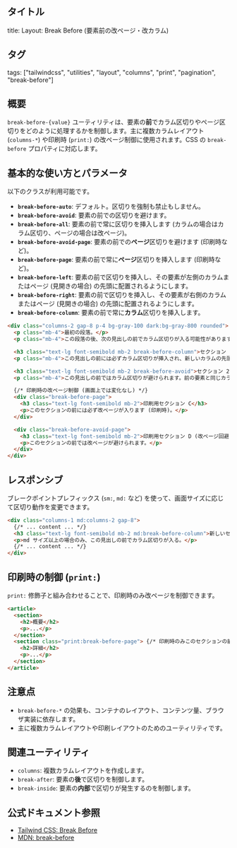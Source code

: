## タイトル
title: Layout: Break Before (要素前の改ページ・改カラム)

## タグ
tags: ["tailwindcss", "utilities", "layout", "columns", "print", "pagination", "break-before"]

## 概要
`break-before-{value}` ユーティリティは、要素の**前**でカラム区切りやページ区切りをどのように処理するかを制御します。主に複数カラムレイアウト (`columns-*`) や印刷時 (`print:`) の改ページ制御に使用されます。CSS の `break-before` プロパティに対応します。

## 基本的な使い方とパラメータ

以下のクラスが利用可能です。

*   **`break-before-auto`**: デフォルト。区切りを強制も禁止もしません。
*   **`break-before-avoid`**: 要素の前での区切りを避けます。
*   **`break-before-all`**: 要素の前で常に区切りを挿入します (カラムの場合はカラム区切り、ページの場合は改ページ)。
*   **`break-before-avoid-page`**: 要素の前での**ページ**区切りを避けます (印刷時など)。
*   **`break-before-page`**: 要素の前で常に**ページ**区切りを挿入します (印刷時など)。
*   **`break-before-left`**: 要素の前で区切りを挿入し、その要素が左側のカラムまたはページ (見開きの場合) の先頭に配置されるようにします。
*   **`break-before-right`**: 要素の前で区切りを挿入し、その要素が右側のカラムまたはページ (見開きの場合) の先頭に配置されるようにします。
*   **`break-before-column`**: 要素の前で常に**カラム**区切りを挿入します。

```html
<div class="columns-2 gap-8 p-4 bg-gray-100 dark:bg-gray-800 rounded">
  <p class="mb-4">最初の段落。</p>
  <p class="mb-4">この段落の後、次の見出しの前でカラム区切りが入る可能性があります。</p>

  <h3 class="text-lg font-semibold mb-2 break-before-column">セクション 1</h3>
  <p class="mb-4">この見出しの前には必ずカラム区切りが挿入され、新しいカラムの先頭から始まります。</p>

  <h3 class="text-lg font-semibold mb-2 break-before-avoid">セクション 2 (区切り回避)</h3>
  <p class="mb-4">この見出しの前ではカラム区切りが避けられます。前の要素と同じカラムに配置されやすくなります。</p>

  {/* 印刷時の改ページ制御 (画面上では変化なし) */}
  <div class="break-before-page">
    <h3 class="text-lg font-semibold mb-2">印刷用セクション C</h3>
    <p>このセクションの前には必ず改ページが入ります (印刷時)。</p>
  </div>

  <div class="break-before-avoid-page">
    <h3 class="text-lg font-semibold mb-2">印刷用セクション D (改ページ回避)</h3>
    <p>このセクションの前では改ページが避けられます。</p>
  </div>
</div>
```

## レスポンシブ

ブレークポイントプレフィックス (`sm:`, `md:` など) を使って、画面サイズに応じて区切り動作を変更できます。

```html
<div class="columns-1 md:columns-2 gap-8">
  {/* ... content ... */}
  <h3 class="text-lg font-semibold mb-2 md:break-before-column">新しいセクション</h3>
  <p>md サイズ以上の場合のみ、この見出しの前でカラム区切りが入る。</p>
  {/* ... content ... */}
</div>
```

## 印刷時の制御 (`print:`)

`print:` 修飾子と組み合わせることで、印刷時のみ改ページを制御できます。

```html
<article>
  <section>
    <h2>概要</h2>
    <p>...</p>
  </section>
  <section class="print:break-before-page"> {/* 印刷時のみこのセクションの前で改ページ */}
    <h2>詳細</h2>
    <p>...</p>
  </section>
</article>
```

## 注意点

*   `break-before-*` の効果も、コンテナのレイアウト、コンテンツ量、ブラウザ実装に依存します。
*   主に複数カラムレイアウトや印刷レイアウトのためのユーティリティです。

## 関連ユーティリティ

*   `columns`: 複数カラムレイアウトを作成します。
*   `break-after`: 要素の**後**で区切りを制御します。
*   `break-inside`: 要素の**内部**で区切りが発生するのを制御します。

## 公式ドキュメント参照
*   [Tailwind CSS: Break Before](https://tailwindcss.com/docs/break-before)
*   [MDN: break-before](https://developer.mozilla.org/en-US/docs/Web/CSS/break-before)
